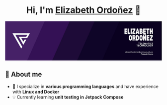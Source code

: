 
<div align="center">
<h1 align="center">Hi, I'm <a href="https://aristi.dev">Elizabeth Ordoñez</a> 👋</h1>
</div>
<img src="https://github.com/elizabeth20003/elizabeth20003/blob/main/Purple%20Modern%20Geometric%20Graphic%20Designer%20LinkedIn%20Banner.jpg">

## 🚀 About me
- 🎯 I specialize in **various programming languages** and have experience with **Linux and Docker** 
- 💡 Currently learning **unit testing in Jetpack Compose** 
